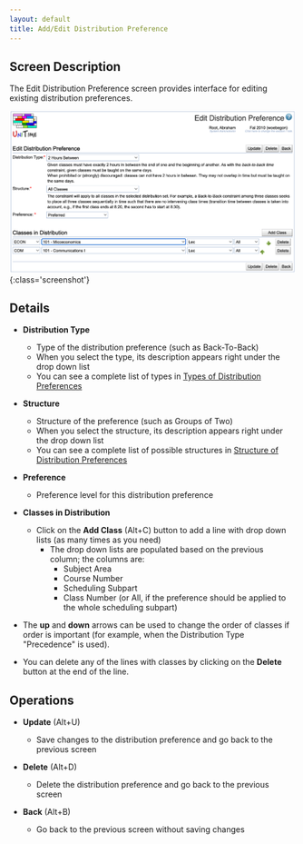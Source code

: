 ```yaml
---
layout: default
title: Add/Edit Distribution Preference
---
```



## Screen Description

The Edit Distribution Preference screen provides interface for editing existing distribution preferences.

![Edit Distribution Preference](images/edit-distribution-preference-1.png){:class='screenshot'}

## Details

* **Distribution Type**
	* Type of the distribution preference (such as Back-To-Back)
	* When you select the type, its description appears right under the drop down list
	* You can see a complete list of types in [Types of Distribution Preferences](types-of-distribution-preferences)

* **Structure**
	* Structure of the preference (such as Groups of Two)
	* When you select the structure, its description appears right under the drop down list
	* You can see a complete list of possible structures in [Structure of Distribution Preferences](structure-of-distribution-preferences)

* **Preference**
	* Preference level for this distribution preference

* **Classes in Distribution**
	* Click on the **Add Class** (Alt+C) button to add a line with drop down lists (as many times as you need)
		* The drop down lists are populated based on the previous column; the columns are:
			* Subject Area
			* Course Number
			* Scheduling Subpart
			* Class Number (or All, if the preference should be applied to the whole scheduling subpart)

* The **up** and **down** arrows can be used to change the order of classes if order is important (for example, when the Distribution Type "Precedence" is used).

* You can delete any of the lines with classes by clicking on the **Delete** button at the end of the line.

## Operations

* **Update** (Alt+U)
	* Save changes to the distribution preference and go back to the previous screen

* **Delete** (Alt+D)
	* Delete the distribution preference and go back to the previous screen

* **Back** (Alt+B)
	* Go back to the previous screen without saving changes

